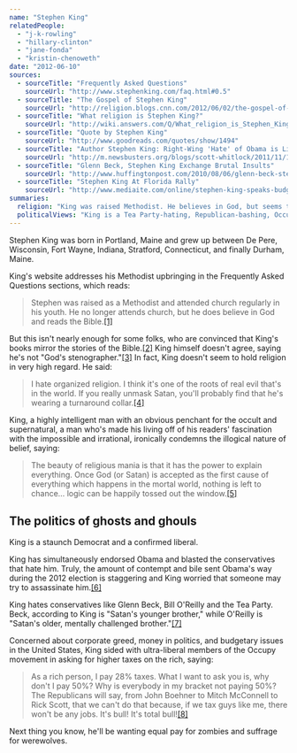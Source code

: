 ```yaml
---
name: "Stephen King"
relatedPeople:
  - "j-k-rowling"
  - "hillary-clinton"
  - "jane-fonda"
  - "kristin-chenoweth"
date: "2012-06-10"
sources:
  - sourceTitle: "Frequently Asked Questions"
    sourceUrl: "http://www.stephenking.com/faq.html#0.5"
  - sourceTitle: "The Gospel of Stephen King"
    sourceUrl: "http://religion.blogs.cnn.com/2012/06/02/the-gospel-of-stephen-king/"
  - sourceTitle: "What religion is Stephen King?"
    sourceUrl: "http://wiki.answers.com/Q/What_religion_is_Stephen_King"
  - sourceTitle: "Quote by Stephen King"
    sourceUrl: "http://www.goodreads.com/quotes/show/1494"
  - sourceTitle: "Author Stephen King: Right-Wing 'Hate' of Obama is Like Anger That Led to JFK's Murder"
    sourceUrl: "http://m.newsbusters.org/blogs/scott-whitlock/2011/11/11/stephen-king-right-wing-hate-obama-anger-led-jfks-murder"
  - sourceTitle: "Glenn Beck, Stephen King Exchange Brutal Insults"
    sourceUrl: "http://www.huffingtonpost.com/2010/08/06/glenn-beck-stephen-king-e_n_673658.html"
  - sourceTitle: "Stephen King At Florida Rally"
    sourceUrl: "http://www.mediaite.com/online/stephen-king-speaks-budget-cut-protest-says-florida-governor-should-star-in-his-next-horror-novel/"
summaries:
  religion: "King was raised Methodist. He believes in God, but seems to really hate religion."
  politicalViews: "King is a Tea Party-hating, Republican-bashing, Occupy-supporting liberal Democrat."
---
```


Stephen King was born in Portland, Maine and grew up between De Pere, Wisconsin, Fort Wayne, Indiana, Stratford, Connecticut, and finally Durham, Maine.

King's website addresses his Methodist upbringing in the Frequently Asked Questions sections, which reads:

>Stephen was raised as a Methodist and attended church regularly in his youth. He no longer attends church, but he does believe in God and reads the Bible.<a class="source-citation" href="#http%3A%2F%2Fwww.stephenking.com%2Ffaq.html%230.5" title="Frequently Asked Questions">[1]</a>

But this isn't nearly enough for some folks, who are convinced that King's books mirror the stories of the Bible.<a class="source-citation" href="#http%3A%2F%2Freligion.blogs.cnn.com%2F2012%2F06%2F02%2Fthe-gospel-of-stephen-king%2F" title="The Gospel of Stephen King">[2]</a> King himself doesn't agree, saying he's not "God's stenographer."<a class="source-citation" href="#http%3A%2F%2Fwiki.answers.com%2FQ%2FWhat_religion_is_Stephen_King" title="What religion is Stephen King?">[3]</a> In fact, King doesn't seem to hold religion in very high regard. He said:

>I hate organized religion. I think it's one of the roots of real evil that's in the world. If you really unmask Satan, you'll probably find that he's wearing a turnaround collar.<a class="source-citation" href="#http%3A%2F%2Freligion.blogs.cnn.com%2F2012%2F06%2F02%2Fthe-gospel-of-stephen-king%2F" title="The Gospel of Stephen King">[4]</a>

King, a highly intelligent man with an obvious penchant for the occult and supernatural, a man who's made his living off of his readers' fascination with the impossible and irrational, ironically condemns the illogical nature of belief, saying:

>The beauty of religious mania is that it has the power to explain everything. Once God (or Satan) is accepted as the first cause of everything which happens in the mortal world, nothing is left to chance… logic can be happily tossed out the window.<a class="source-citation" href="#http%3A%2F%2Fwww.goodreads.com%2Fquotes%2Fshow%2F1494" title="Quote by Stephen King">[5]</a>

## The politics of ghosts and ghouls

King is a staunch Democrat and a confirmed liberal.

King has simultaneously endorsed Obama and blasted the conservatives that hate him. Truly, the amount of contempt and bile sent Obama's way during the 2012 election is staggering and King worried that someone may try to assassinate him.<a class="source-citation" href="#http%3A%2F%2Fm.newsbusters.org%2Fblogs%2Fscott-whitlock%2F2011%2F11%2F11%2Fstephen-king-right-wing-hate-obama-anger-led-jfks-murder" title="Author Stephen King: Right-Wing &apos;Hate&apos; of Obama is Like Anger That Led to JFK&apos;s Murder">[6]</a>

King hates conservatives like Glenn Beck, Bill O'Reilly and the Tea Party. Beck, according to King is "Satan's younger brother," while O'Reilly is "Satan's older, mentally challenged brother."<a class="source-citation" href="#http%3A%2F%2Fwww.huffingtonpost.com%2F2010%2F08%2F06%2Fglenn-beck-stephen-king-e_n_673658.html" title="Glenn Beck, Stephen King Exchange Brutal Insults">[7]</a>

Concerned about corporate greed, money in politics, and budgetary issues in the United States, King sided with ultra-liberal members of the Occupy movement in asking for higher taxes on the rich, saying:

>As a rich person, I pay 28% taxes. What I want to ask you is, why don't I pay 50%? Why is everybody in my bracket not paying 50%? The Republicans will say, from John Boehner to Mitch McConnell to Rick Scott, that we can't do that because, if we tax guys like me, there won't be any jobs. It's bull! It's total bull!<a class="source-citation" href="#http%3A%2F%2Fwww.mediaite.com%2Fonline%2Fstephen-king-speaks-budget-cut-protest-says-florida-governor-should-star-in-his-next-horror-novel%2F" title="Stephen King At Florida Rally">[8]</a>

Next thing you know, he'll be wanting equal pay for zombies and suffrage for werewolves.